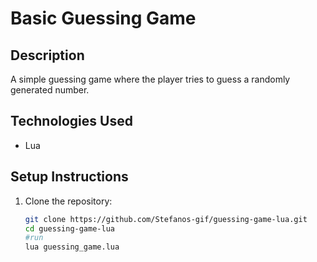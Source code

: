 # Basic Guessing Game

## Description
A simple guessing game where the player tries to guess a randomly generated number.

## Technologies Used
- Lua

## Setup Instructions
1. Clone the repository:
   ```bash
   git clone https://github.com/Stefanos-gif/guessing-game-lua.git
   cd guessing-game-lua
   #run
   lua guessing_game.lua
